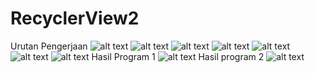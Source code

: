 # RecyclerView2
Urutan Pengerjaan
![alt text](https://github.com/rizalagus26rpl/RecyclerView2/blob/master/RV2/RV2_1.PNG?raw=true)
![alt text](https://github.com/rizalagus26rpl/RecyclerView2/blob/master/RV2/RV2_2.PNG?raw=true)
![alt text](https://github.com/rizalagus26rpl/RecyclerView2/blob/master/RV2/RV2_3.PNG?raw=true)
![alt text](https://github.com/rizalagus26rpl/RecyclerView2/blob/master/RV2/RV2_4.PNG?raw=true)
![alt text](https://github.com/rizalagus26rpl/RecyclerView2/blob/master/RV2/RV2_5.PNG?raw=true)
![alt text](https://github.com/rizalagus26rpl/RecyclerView2/blob/master/RV2/RV2_6.PNG?raw=true)
![alt text](https://github.com/rizalagus26rpl/RecyclerView2/blob/master/RV2/RV2_7.PNG?raw=true)
Hasil Program 1
![alt text](https://github.com/rizalagus26rpl/RecyclerView2/blob/master/RecyclerView2_1.jpg?raw=true)
Hasil program 2
![alt text](https://github.com/rizalagus26rpl/RecyclerView2/blob/master/RecyclerView2_2.jpg?raw=true)
